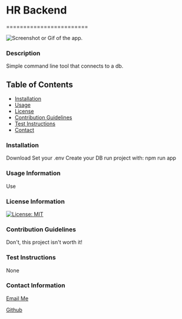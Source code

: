 

# HR Backend
========================


![Screenshot or Gif of the app.](./assets/screenshot.png)

### Description
Simple command line tool that connects to a db.



## Table of Contents
* [Installation](#Installation)
* [Usage](#Usage-Information)
* [License](#License)
* [Contribution Guidelines](#Contribution-Guidelines)
* [Test Instructions](#Test-Instructions)
* [Contact](#Contact-Information)

### Installation
Download
Set your .env
Create your DB
run project with:
npm run app


### Usage Information
Use

### License Information
[![License: MIT](https://img.shields.io/badge/License-MIT-yellow.svg)](https://opensource.org/licenses/MIT)

### Contribution Guidelines
Don't, this project isn't worth it!

### Test Instructions
None
 
### Contact Information
[Email Me](olsenj.andrew@gmail.com)

[Github](https://github.com/Drewole)

